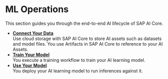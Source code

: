 <!-- loio7f5aa9bd97db419fba5bf888843e1fae -->

# ML Operations

This section guides you through the end-to-end AI lifecycle of SAP AI Core.

-   **[Connect Your Data](connect-your-data-9508bdb.md "Use cloud storage with SAP AI Core to store AI assets such as
		datasets and model files. You use Artifacts in SAP AI Core to reference
		to your AI Assets.")**  
Use cloud storage with SAP AI Core to store AI assets such as datasets and model files. You use Artifacts in SAP AI Core to reference to your AI Assets.
-   **[Train Your Model](train-your-model-a9ceb06.md "You execute a training workflow to train your AI learning model.")**  
You execute a training workflow to train your AI learning model.
-   **[Use Your Model](use-your-model-7f93e8f.md "You deploy your AI learning model to run inferences against it.")**  
You deploy your AI learning model to run inferences against it.

